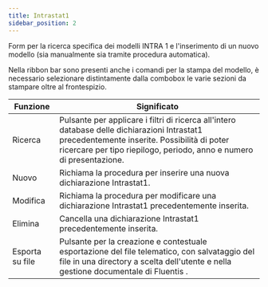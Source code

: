 ```yaml
---
title: Intrastat1
sidebar_position: 2
---
```


Form per la ricerca specifica dei modelli INTRA 1 e l'inserimento di un nuovo modello (sia manualmente sia tramite procedura automatica).

Nella ribbon bar sono presenti anche i comandi per la stampa del modello, è necessario selezionare distintamente dalla combobox le varie sezioni da stampare oltre al frontespizio.



| Funzione | Significato |
| --- | --- |
| Ricerca | Pulsante per applicare i filtri di ricerca all'intero database delle dichiarazioni Intrastat1 precedentemente inserite. Possibilità di poter ricercare per tipo riepilogo, periodo, anno e numero di presentazione. |
| Nuovo | Richiama la procedura per inserire una nuova dichiarazione Intrastat1. |
| Modifica | Richiama la procedura per modificare una dichiarazione Intrastat1 precedentemente inserita. |
| Elimina | Cancella una dichiarazione Intrastat1 precedentemente inserita. |
| Esporta su file | Pulsante per la creazione e contestuale esportazione del file telematico, con  salvataggio del file in una  directory a scelta dell'utente e nella gestione documentale di Fluentis . |






